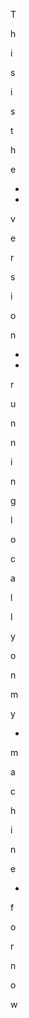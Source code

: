 T































































































































































































































































































































































































































































































































































































































































































































































































































































































































































































































































































































































































































































































































































































































































































































































































































































































































































































































































































































































































































































































































































































































































































































































































































































































































































































































































































































































































































































































































































































































































































































































































































































































































































































































































































































































































































































































































































































































































































































































































































































































































































































































































































































































































































































































































































































































































































































































































































































h































































































































































































































































































































































































































































































































































































































































































































































































































































































































































































































































































































































































































































































































































































































































































































































































































































































































































































































































































































































































































































































































































































































































































































































































































































































































































































































































































































































































































































































































































































































































































































































































































































































































































































































































































































































































































































































































































































































































































































































































































































































































































































































































































































































































































































































































































































































































































































































































































































i































































































































































































































































































































































































































































































































































































































































































































































































































































































































































































































































































































































































































































































































































































































































































































































































































































































































































































































































































































































































































































































































































































































































































































































































































































































































































































































































































































































































































































































































































































































































































































































































































































































































































































































































































































































































































































































































































































































































































































































































































































































































































































































































































































































































































































































































































































































































































































































































































































s































































































































































































































































































































































































































































































































































































































































































































































































































































































































































































































































































































































































































































































































































































































































































































































































































































































































































































































































































































































































































































































































































































































































































































































































































































































































































































































































































































































































































































































































































































































































































































































































































































































































































































































































































































































































































































































































































































































































































































































































































































































































































































































































































































































































































































































































































































































































































































































































































































 































































































































































































































































































































































































































































































































































































































































































































































































































































































































































































































































































































































































































































































































































































































































































































































































































































































































































































































































































































































































































































































































































































































































































































































































































































































































































































































































































































































































































































































































































































































































































































































































































































































































































































































































































































































































































































































































































































































































































































































































































































































































































































































































































































































































































































































































































































































































































































































































































































i































































































































































































































































































































































































































































































































































































































































































































































































































































































































































































































































































































































































































































































































































































































































































































































































































































































































































































































































































































































































































































































































































































































































































































































































































































































































































































































































































































































































































































































































































































































































































































































































































































































































































































































































































































































































































































































































































































































































































































































































































































































































































































































































































































































































































































































































































































































































































































































































































































s































































































































































































































































































































































































































































































































































































































































































































































































































































































































































































































































































































































































































































































































































































































































































































































































































































































































































































































































































































































































































































































































































































































































































































































































































































































































































































































































































































































































































































































































































































































































































































































































































































































































































































































































































































































































































































































































































































































































































































































































































































































































































































































































































































































































































































































































































































































































































































































































































































 































































































































































































































































































































































































































































































































































































































































































































































































































































































































































































































































































































































































































































































































































































































































































































































































































































































































































































































































































































































































































































































































































































































































































































































































































































































































































































































































































































































































































































































































































































































































































































































































































































































































































































































































































































































































































































































































































































































































































































































































































































































































































































































































































































































































































































































































































































































































































































































































































































t































































































































































































































































































































































































































































































































































































































































































































































































































































































































































































































































































































































































































































































































































































































































































































































































































































































































































































































































































































































































































































































































































































































































































































































































































































































































































































































































































































































































































































































































































































































































































































































































































































































































































































































































































































































































































































































































































































































































































































































































































































































































































































































































































































































































































































































































































































































































































































































































































































h































































































































































































































































































































































































































































































































































































































































































































































































































































































































































































































































































































































































































































































































































































































































































































































































































































































































































































































































































































































































































































































































































































































































































































































































































































































































































































































































































































































































































































































































































































































































































































































































































































































































































































































































































































































































































































































































































































































































































































































































































































































































































































































































































































































































































































































































































































































































































































































































































































e































































































































































































































































































































































































































































































































































































































































































































































































































































































































































































































































































































































































































































































































































































































































































































































































































































































































































































































































































































































































































































































































































































































































































































































































































































































































































































































































































































































































































































































































































































































































































































































































































































































































































































































































































































































































































































































































































































































































































































































































































































































































































































































































































































































































































































































































































































































































































































































































































































 































































































































































































































































































































































































































































































































































































































































































































































































































































































































































































































































































































































































































































































































































































































































































































































































































































































































































































































































































































































































































































































































































































































































































































































































































































































































































































































































































































































































































































































































































































































































































































































































































































































































































































































































































































































































































































































































































































































































































































































































































































































































































































































































































































































































































































































































































































































































































































































































































































*































































































































































































































































































































































































































































































































































































































































































































































































































































































































































































































































































































































































































































































































































































































































































































































































































































































































































































































































































































































































































































































































































































































































































































































































































































































































































































































































































































































































































































































































































































































































































































































































































































































































































































































































































































































































































































































































































































































































































































































































































































































































































































































































































































































































































































































































































































































































































































































































































































*































































































































































































































































































































































































































































































































































































































































































































































































































































































































































































































































































































































































































































































































































































































































































































































































































































































































































































































































































































































































































































































































































































































































































































































































































































































































































































































































































































































































































































































































































































































































































































































































































































































































































































































































































































































































































































































































































































































































































































































































































































































































































































































































































































































































































































































































































































































































































































































































































































v































































































































































































































































































































































































































































































































































































































































































































































































































































































































































































































































































































































































































































































































































































































































































































































































































































































































































































































































































































































































































































































































































































































































































































































































































































































































































































































































































































































































































































































































































































































































































































































































































































































































































































































































































































































































































































































































































































































































































































































































































































































































































































































































































































































































































































































































































































































































































































































































































































e































































































































































































































































































































































































































































































































































































































































































































































































































































































































































































































































































































































































































































































































































































































































































































































































































































































































































































































































































































































































































































































































































































































































































































































































































































































































































































































































































































































































































































































































































































































































































































































































































































































































































































































































































































































































































































































































































































































































































































































































































































































































































































































































































































































































































































































































































































































































































































































































































































r































































































































































































































































































































































































































































































































































































































































































































































































































































































































































































































































































































































































































































































































































































































































































































































































































































































































































































































































































































































































































































































































































































































































































































































































































































































































































































































































































































































































































































































































































































































































































































































































































































































































































































































































































































































































































































































































































































































































































































































































































































































































































































































































































































































































































































































































































































































































































































































































































































s































































































































































































































































































































































































































































































































































































































































































































































































































































































































































































































































































































































































































































































































































































































































































































































































































































































































































































































































































































































































































































































































































































































































































































































































































































































































































































































































































































































































































































































































































































































































































































































































































































































































































































































































































































































































































































































































































































































































































































































































































































































































































































































































































































































































































































































































































































































































































































































































































































i































































































































































































































































































































































































































































































































































































































































































































































































































































































































































































































































































































































































































































































































































































































































































































































































































































































































































































































































































































































































































































































































































































































































































































































































































































































































































































































































































































































































































































































































































































































































































































































































































































































































































































































































































































































































































































































































































































































































































































































































































































































































































































































































































































































































































































































































































































































































































































































































































































o































































































































































































































































































































































































































































































































































































































































































































































































































































































































































































































































































































































































































































































































































































































































































































































































































































































































































































































































































































































































































































































































































































































































































































































































































































































































































































































































































































































































































































































































































































































































































































































































































































































































































































































































































































































































































































































































































































































































































































































































































































































































































































































































































































































































































































































































































































































































































































































































































































n































































































































































































































































































































































































































































































































































































































































































































































































































































































































































































































































































































































































































































































































































































































































































































































































































































































































































































































































































































































































































































































































































































































































































































































































































































































































































































































































































































































































































































































































































































































































































































































































































































































































































































































































































































































































































































































































































































































































































































































































































































































































































































































































































































































































































































































































































































































































































































































































































































*































































































































































































































































































































































































































































































































































































































































































































































































































































































































































































































































































































































































































































































































































































































































































































































































































































































































































































































































































































































































































































































































































































































































































































































































































































































































































































































































































































































































































































































































































































































































































































































































































































































































































































































































































































































































































































































































































































































































































































































































































































































































































































































































































































































































































































































































































































































































































































































































































































*































































































































































































































































































































































































































































































































































































































































































































































































































































































































































































































































































































































































































































































































































































































































































































































































































































































































































































































































































































































































































































































































































































































































































































































































































































































































































































































































































































































































































































































































































































































































































































































































































































































































































































































































































































































































































































































































































































































































































































































































































































































































































































































































































































































































































































































































































































































































































































































































































































 































































































































































































































































































































































































































































































































































































































































































































































































































































































































































































































































































































































































































































































































































































































































































































































































































































































































































































































































































































































































































































































































































































































































































































































































































































































































































































































































































































































































































































































































































































































































































































































































































































































































































































































































































































































































































































































































































































































































































































































































































































































































































































































































































































































































































































































































































































































































































































































































































































r































































































































































































































































































































































































































































































































































































































































































































































































































































































































































































































































































































































































































































































































































































































































































































































































































































































































































































































































































































































































































































































































































































































































































































































































































































































































































































































































































































































































































































































































































































































































































































































































































































































































































































































































































































































































































































































































































































































































































































































































































































































































































































































































































































































































































































































































































































































































































































































































































































u































































































































































































































































































































































































































































































































































































































































































































































































































































































































































































































































































































































































































































































































































































































































































































































































































































































































































































































































































































































































































































































































































































































































































































































































































































































































































































































































































































































































































































































































































































































































































































































































































































































































































































































































































































































































































































































































































































































































































































































































































































































































































































































































































































































































































































































































































































































































































































































































































































n































































































































































































































































































































































































































































































































































































































































































































































































































































































































































































































































































































































































































































































































































































































































































































































































































































































































































































































































































































































































































































































































































































































































































































































































































































































































































































































































































































































































































































































































































































































































































































































































































































































































































































































































































































































































































































































































































































































































































































































































































































































































































































































































































































































































































































































































































































































































































































































































































































n































































































































































































































































































































































































































































































































































































































































































































































































































































































































































































































































































































































































































































































































































































































































































































































































































































































































































































































































































































































































































































































































































































































































































































































































































































































































































































































































































































































































































































































































































































































































































































































































































































































































































































































































































































































































































































































































































































































































































































































































































































































































































































































































































































































































































































































































































































































































































































































































































































i































































































































































































































































































































































































































































































































































































































































































































































































































































































































































































































































































































































































































































































































































































































































































































































































































































































































































































































































































































































































































































































































































































































































































































































































































































































































































































































































































































































































































































































































































































































































































































































































































































































































































































































































































































































































































































































































































































































































































































































































































































































































































































































































































































































































































































































































































































































































































































































































































































n































































































































































































































































































































































































































































































































































































































































































































































































































































































































































































































































































































































































































































































































































































































































































































































































































































































































































































































































































































































































































































































































































































































































































































































































































































































































































































































































































































































































































































































































































































































































































































































































































































































































































































































































































































































































































































































































































































































































































































































































































































































































































































































































































































































































































































































































































































































































































































































































































































g































































































































































































































































































































































































































































































































































































































































































































































































































































































































































































































































































































































































































































































































































































































































































































































































































































































































































































































































































































































































































































































































































































































































































































































































































































































































































































































































































































































































































































































































































































































































































































































































































































































































































































































































































































































































































































































































































































































































































































































































































































































































































































































































































































































































































































































































































































































































































































































































































































 































































































































































































































































































































































































































































































































































































































































































































































































































































































































































































































































































































































































































































































































































































































































































































































































































































































































































































































































































































































































































































































































































































































































































































































































































































































































































































































































































































































































































































































































































































































































































































































































































































































































































































































































































































































































































































































































































































































































































































































































































































































































































































































































































































































































































































































































































































































































































































































































































































l































































































































































































































































































































































































































































































































































































































































































































































































































































































































































































































































































































































































































































































































































































































































































































































































































































































































































































































































































































































































































































































































































































































































































































































































































































































































































































































































































































































































































































































































































































































































































































































































































































































































































































































































































































































































































































































































































































































































































































































































































































































































































































































































































































































































































































































































































































































































































































































































































































o































































































































































































































































































































































































































































































































































































































































































































































































































































































































































































































































































































































































































































































































































































































































































































































































































































































































































































































































































































































































































































































































































































































































































































































































































































































































































































































































































































































































































































































































































































































































































































































































































































































































































































































































































































































































































































































































































































































































































































































































































































































































































































































































































































































































































































































































































































































































































































































































































































c































































































































































































































































































































































































































































































































































































































































































































































































































































































































































































































































































































































































































































































































































































































































































































































































































































































































































































































































































































































































































































































































































































































































































































































































































































































































































































































































































































































































































































































































































































































































































































































































































































































































































































































































































































































































































































































































































































































































































































































































































































































































































































































































































































































































































































































































































































































































































































































































































































a































































































































































































































































































































































































































































































































































































































































































































































































































































































































































































































































































































































































































































































































































































































































































































































































































































































































































































































































































































































































































































































































































































































































































































































































































































































































































































































































































































































































































































































































































































































































































































































































































































































































































































































































































































































































































































































































































































































































































































































































































































































































































































































































































































































































































































































































































































































































































































































































































































l































































































































































































































































































































































































































































































































































































































































































































































































































































































































































































































































































































































































































































































































































































































































































































































































































































































































































































































































































































































































































































































































































































































































































































































































































































































































































































































































































































































































































































































































































































































































































































































































































































































































































































































































































































































































































































































































































































































































































































































































































































































































































































































































































































































































































































































































































































































































































































































































































































l































































































































































































































































































































































































































































































































































































































































































































































































































































































































































































































































































































































































































































































































































































































































































































































































































































































































































































































































































































































































































































































































































































































































































































































































































































































































































































































































































































































































































































































































































































































































































































































































































































































































































































































































































































































































































































































































































































































































































































































































































































































































































































































































































































































































































































































































































































































































































































































































































































y































































































































































































































































































































































































































































































































































































































































































































































































































































































































































































































































































































































































































































































































































































































































































































































































































































































































































































































































































































































































































































































































































































































































































































































































































































































































































































































































































































































































































































































































































































































































































































































































































































































































































































































































































































































































































































































































































































































































































































































































































































































































































































































































































































































































































































































































































































































































































































































































































































 































































































































































































































































































































































































































































































































































































































































































































































































































































































































































































































































































































































































































































































































































































































































































































































































































































































































































































































































































































































































































































































































































































































































































































































































































































































































































































































































































































































































































































































































































































































































































































































































































































































































































































































































































































































































































































































































































































































































































































































































































































































































































































































































































































































































































































































































































































































































































































































































































































o































































































































































































































































































































































































































































































































































































































































































































































































































































































































































































































































































































































































































































































































































































































































































































































































































































































































































































































































































































































































































































































































































































































































































































































































































































































































































































































































































































































































































































































































































































































































































































































































































































































































































































































































































































































































































































































































































































































































































































































































































































































































































































































































































































































































































































































































































































































































































































































































































































n































































































































































































































































































































































































































































































































































































































































































































































































































































































































































































































































































































































































































































































































































































































































































































































































































































































































































































































































































































































































































































































































































































































































































































































































































































































































































































































































































































































































































































































































































































































































































































































































































































































































































































































































































































































































































































































































































































































































































































































































































































































































































































































































































































































































































































































































































































































































































































































































































































 































































































































































































































































































































































































































































































































































































































































































































































































































































































































































































































































































































































































































































































































































































































































































































































































































































































































































































































































































































































































































































































































































































































































































































































































































































































































































































































































































































































































































































































































































































































































































































































































































































































































































































































































































































































































































































































































































































































































































































































































































































































































































































































































































































































































































































































































































































































































































































































































































































m































































































































































































































































































































































































































































































































































































































































































































































































































































































































































































































































































































































































































































































































































































































































































































































































































































































































































































































































































































































































































































































































































































































































































































































































































































































































































































































































































































































































































































































































































































































































































































































































































































































































































































































































































































































































































































































































































































































































































































































































































































































































































































































































































































































































































































































































































































































































































































































































































































y































































































































































































































































































































































































































































































































































































































































































































































































































































































































































































































































































































































































































































































































































































































































































































































































































































































































































































































































































































































































































































































































































































































































































































































































































































































































































































































































































































































































































































































































































































































































































































































































































































































































































































































































































































































































































































































































































































































































































































































































































































































































































































































































































































































































































































































































































































































































































































































































































































 































































































































































































































































































































































































































































































































































































































































































































































































































































































































































































































































































































































































































































































































































































































































































































































































































































































































































































































































































































































































































































































































































































































































































































































































































































































































































































































































































































































































































































































































































































































































































































































































































































































































































































































































































































































































































































































































































































































































































































































































































































































































































































































































































































































































































































































































































































































































































































































































































































*































































































































































































































































































































































































































































































































































































































































































































































































































































































































































































































































































































































































































































































































































































































































































































































































































































































































































































































































































































































































































































































































































































































































































































































































































































































































































































































































































































































































































































































































































































































































































































































































































































































































































































































































































































































































































































































































































































































































































































































































































































































































































































































































































































































































































































































































































































































































































































































































































































m































































































































































































































































































































































































































































































































































































































































































































































































































































































































































































































































































































































































































































































































































































































































































































































































































































































































































































































































































































































































































































































































































































































































































































































































































































































































































































































































































































































































































































































































































































































































































































































































































































































































































































































































































































































































































































































































































































































































































































































































































































































































































































































































































































































































































































































































































































































































































































































































































































a































































































































































































































































































































































































































































































































































































































































































































































































































































































































































































































































































































































































































































































































































































































































































































































































































































































































































































































































































































































































































































































































































































































































































































































































































































































































































































































































































































































































































































































































































































































































































































































































































































































































































































































































































































































































































































































































































































































































































































































































































































































































































































































































































































































































































































































































































































































































































































































































































































c































































































































































































































































































































































































































































































































































































































































































































































































































































































































































































































































































































































































































































































































































































































































































































































































































































































































































































































































































































































































































































































































































































































































































































































































































































































































































































































































































































































































































































































































































































































































































































































































































































































































































































































































































































































































































































































































































































































































































































































































































































































































































































































































































































































































































































































































































































































































































































































































































































h































































































































































































































































































































































































































































































































































































































































































































































































































































































































































































































































































































































































































































































































































































































































































































































































































































































































































































































































































































































































































































































































































































































































































































































































































































































































































































































































































































































































































































































































































































































































































































































































































































































































































































































































































































































































































































































































































































































































































































































































































































































































































































































































































































































































































































































































































































































































































































































































































































i































































































































































































































































































































































































































































































































































































































































































































































































































































































































































































































































































































































































































































































































































































































































































































































































































































































































































































































































































































































































































































































































































































































































































































































































































































































































































































































































































































































































































































































































































































































































































































































































































































































































































































































































































































































































































































































































































































































































































































































































































































































































































































































































































































































































































































































































































































































































































































































































































































n































































































































































































































































































































































































































































































































































































































































































































































































































































































































































































































































































































































































































































































































































































































































































































































































































































































































































































































































































































































































































































































































































































































































































































































































































































































































































































































































































































































































































































































































































































































































































































































































































































































































































































































































































































































































































































































































































































































































































































































































































































































































































































































































































































































































































































































































































































































































































































































































































































e































































































































































































































































































































































































































































































































































































































































































































































































































































































































































































































































































































































































































































































































































































































































































































































































































































































































































































































































































































































































































































































































































































































































































































































































































































































































































































































































































































































































































































































































































































































































































































































































































































































































































































































































































































































































































































































































































































































































































































































































































































































































































































































































































































































































































































































































































































































































































































































































































































*































































































































































































































































































































































































































































































































































































































































































































































































































































































































































































































































































































































































































































































































































































































































































































































































































































































































































































































































































































































































































































































































































































































































































































































































































































































































































































































































































































































































































































































































































































































































































































































































































































































































































































































































































































































































































































































































































































































































































































































































































































































































































































































































































































































































































































































































































































































































































































































































































































 































































































































































































































































































































































































































































































































































































































































































































































































































































































































































































































































































































































































































































































































































































































































































































































































































































































































































































































































































































































































































































































































































































































































































































































































































































































































































































































































































































































































































































































































































































































































































































































































































































































































































































































































































































































































































































































































































































































































































































































































































































































































































































































































































































































































































































































































































































































































































































































































































































f































































































































































































































































































































































































































































































































































































































































































































































































































































































































































































































































































































































































































































































































































































































































































































































































































































































































































































































































































































































































































































































































































































































































































































































































































































































































































































































































































































































































































































































































































































































































































































































































































































































































































































































































































































































































































































































































































































































































































































































































































































































































































































































































































































































































































































































































































































































































































































































































































































o































































































































































































































































































































































































































































































































































































































































































































































































































































































































































































































































































































































































































































































































































































































































































































































































































































































































































































































































































































































































































































































































































































































































































































































































































































































































































































































































































































































































































































































































































































































































































































































































































































































































































































































































































































































































































































































































































































































































































































































































































































































































































































































































































































































































































































































































































































































































































































































































































































r































































































































































































































































































































































































































































































































































































































































































































































































































































































































































































































































































































































































































































































































































































































































































































































































































































































































































































































































































































































































































































































































































































































































































































































































































































































































































































































































































































































































































































































































































































































































































































































































































































































































































































































































































































































































































































































































































































































































































































































































































































































































































































































































































































































































































































































































































































































































































































































































































































 































































































































































































































































































































































































































































































































































































































































































































































































































































































































































































































































































































































































































































































































































































































































































































































































































































































































































































































































































































































































































































































































































































































































































































































































































































































































































































































































































































































































































































































































































































































































































































































































































































































































































































































































































































































































































































































































































































































































































































































































































































































































































































































































































































































































































































































































































































































































































































































































































































n































































































































































































































































































































































































































































































































































































































































































































































































































































































































































































































































































































































































































































































































































































































































































































































































































































































































































































































































































































































































































































































































































































































































































































































































































































































































































































































































































































































































































































































































































































































































































































































































































































































































































































































































































































































































































































































































































































































































































































































































































































































































































































































































































































































































































































































































































































































































































































































































































































o































































































































































































































































































































































































































































































































































































































































































































































































































































































































































































































































































































































































































































































































































































































































































































































































































































































































































































































































































































































































































































































































































































































































































































































































































































































































































































































































































































































































































































































































































































































































































































































































































































































































































































































































































































































































































































































































































































































































































































































































































































































































































































































































































































































































































































































































































































































































































































































































































































w